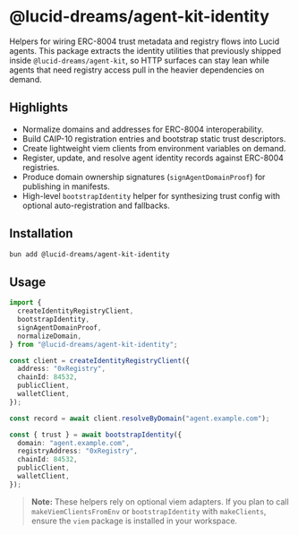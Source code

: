 # @lucid-dreams/agent-kit-identity

Helpers for wiring ERC-8004 trust metadata and registry flows into Lucid agents.
This package extracts the identity utilities that previously shipped inside
`@lucid-dreams/agent-kit`, so HTTP surfaces can stay lean while agents that need
registry access pull in the heavier dependencies on demand.

## Highlights

- Normalize domains and addresses for ERC-8004 interoperability.
- Build CAIP-10 registration entries and bootstrap static trust descriptors.
- Create lightweight viem clients from environment variables on demand.
- Register, update, and resolve agent identity records against ERC-8004
  registries.
- Produce domain ownership signatures (`signAgentDomainProof`) for publishing in
  manifests.
- High-level `bootstrapIdentity` helper for synthesizing trust config with
  optional auto-registration and fallbacks.

## Installation

```bash
bun add @lucid-dreams/agent-kit-identity
```

## Usage

```ts
import {
  createIdentityRegistryClient,
  bootstrapIdentity,
  signAgentDomainProof,
  normalizeDomain,
} from "@lucid-dreams/agent-kit-identity";

const client = createIdentityRegistryClient({
  address: "0xRegistry",
  chainId: 84532,
  publicClient,
  walletClient,
});

const record = await client.resolveByDomain("agent.example.com");

const { trust } = await bootstrapIdentity({
  domain: "agent.example.com",
  registryAddress: "0xRegistry",
  chainId: 84532,
  publicClient,
  walletClient,
});
```

> **Note:** These helpers rely on optional viem adapters. If you plan to call
> `makeViemClientsFromEnv` or `bootstrapIdentity` with `makeClients`, ensure the
> `viem` package is installed in your workspace.

